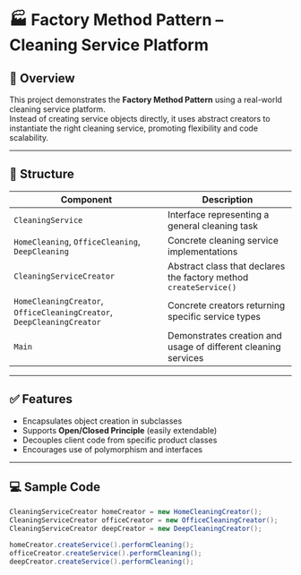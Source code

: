# 🏭 Factory Method Pattern – Cleaning Service Platform

## 📌 Overview  
This project demonstrates the **Factory Method Pattern** using a real-world cleaning service platform.  
Instead of creating service objects directly, it uses abstract creators to instantiate the right cleaning service, promoting flexibility and code scalability.

---

## 🧱 Structure

| Component | Description |
|-----------|-------------|
| `CleaningService` | Interface representing a general cleaning task |
| `HomeCleaning`, `OfficeCleaning`, `DeepCleaning` | Concrete cleaning service implementations |
| `CleaningServiceCreator` | Abstract class that declares the factory method `createService()` |
| `HomeCleaningCreator`, `OfficeCleaningCreator`, `DeepCleaningCreator` | Concrete creators returning specific service types |
| `Main` | Demonstrates creation and usage of different cleaning services |

---

## ✅ Features

- Encapsulates object creation in subclasses
- Supports **Open/Closed Principle** (easily extendable)
- Decouples client code from specific product classes
- Encourages use of polymorphism and interfaces

---

## 💻 Sample Code

```java
CleaningServiceCreator homeCreator = new HomeCleaningCreator();
CleaningServiceCreator officeCreator = new OfficeCleaningCreator();
CleaningServiceCreator deepCreator = new DeepCleaningCreator();

homeCreator.createService().performCleaning();
officeCreator.createService().performCleaning();
deepCreator.createService().performCleaning();
